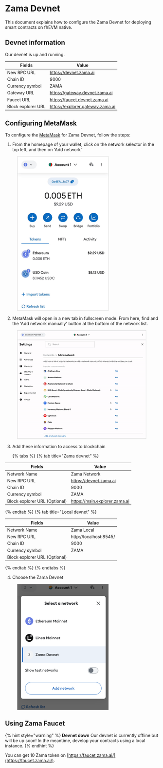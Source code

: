 # Zama Devnet

This document explains how to configure the Zama Devnet for deploying smart contracts on fhEVM native.

## Devnet information

Our devnet is up and running.

<!-- markdown-link-check-disable -->

| Fields             | Value                            |
| ------------------ | -------------------------------- |
| New RPC URL        | https://devnet.zama.ai           |
| Chain ID           | 9000                             |
| Currency symbol    | ZAMA                             |
| Gateway URL        | https://gateway.devnet.zama.ai   |
| Faucet URL         | https://faucet.devnet.zama.ai    |
| Block explorer URL | https://explorer.gateway.zama.ai |

<!-- markdown-link-check-enable -->

## Configuring MetaMask

<!-- markdown-link-check-disable -->

To configure the [MetaMask](<(https://support.metamask.io/hc/en-us/articles/360043227612-How-to-add-a-custom-network-RPC)>) for Zama Devnet, follow the steps:

<!-- markdown-link-check-enable -->

1. From the homepage of your wallet, click on the network selector in the top left, and then on 'Add network'

<figure><img src="../.gitbook/assets/metamask_add_network.gif" alt="How to add network from popup" width="300"><figcaption>
</figcaption></figure>

2. MetaMask will open in a new tab in fullscreen mode. From here, find and the 'Add network manually' button at the bottom of the network list.
<figure><img src="../.gitbook/assets/metamask_add_network2.webp" alt="How to add network"><figcaption>
</figcaption></figure>
<!-- markdown-link-check-disable -->

3. Add these information to access to blockchain

   {% tabs %}
   {% tab title="Zama devnet" %}

| Fields                        | Value                         |
| ----------------------------- | ----------------------------- |
| Network Name                  | Zama Network                  |
| New RPC URL                   | https://devnet.zama.ai        |
| Chain ID                      | 9000                          |
| Currency symbol               | ZAMA                          |
| Block explorer URL (Optional) | https://main.explorer.zama.ai |

{% endtab %}
{% tab title="Local devnet" %}

| Fields                        | Value                  |
| ----------------------------- | ---------------------- |
| Network Name                  | Zama Local             |
| New RPC URL                   | http://localhost:8545/ |
| Chain ID                      | 9000                   |
| Currency symbol               | ZAMA                   |
| Block explorer URL (Optional) |                        |

{% endtab %}
{% endtabs %}

<!-- markdown-link-check-enable -->

4. Choose the Zama Devnet
<figure><img src="../.gitbook/assets/metamask_select_network.png" alt="How to select correct network on Metamask" width="300"><figcaption>
</figcaption></figure>

## Using Zama Faucet

{% hint style="warning" %}
**Devnet down** Our devnet is currently offline but will be up soon! In the meantime, develop your contracts using a local instance.
{% endhint %}

You can get 10 Zama token on [https://faucet.zama.ai/](https://faucet.zama.ai/).
